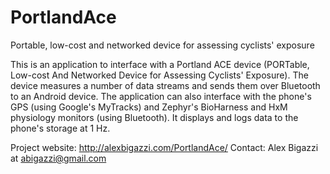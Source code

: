 PortlandAce
===========

Portable, low-cost and networked device for assessing cyclists' exposure

This is an application to interface with a Portland ACE device (PORTable, Low-cost And Networked Device for Assessing Cyclists' Exposure). 
The device measures a number of data streams and sends them over Bluetooth to an Android device. 
The application can also interface with the phone's GPS (using Google's MyTracks) and Zephyr's BioHarness and HxM physiology monitors (using Bluetooth). 
It displays and logs data to the phone's storage at 1 Hz.

Project website: http://alexbigazzi.com/PortlandAce/
Contact: Alex Bigazzi at abigazzi@gmail.com
